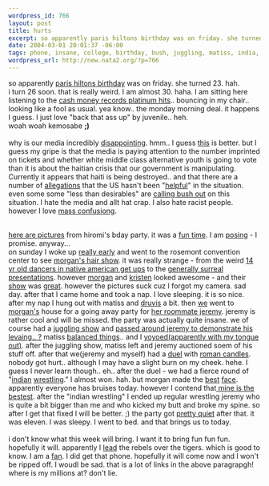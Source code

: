 ```yaml
--- 
wordpress_id: 766
layout: post
title: hurts
excerpt: so apparently paris hiltons birthday was on friday. she turned 23. hah. i turn 26 soon. that is really weird. I am almost 30. haha. I am sitting here listening to the cash money records platinum hits.. bouncing in my chair.. looking like a fool as usual. yea know.. the...
date: 2004-03-01 20:01:37 -06:00
tags: phone, insane, college, birthday, bush, juggling, matiss, india, hiromi
wordpress_url: http://new.nata2.org/?p=766
---
```

so apparently <a href="http://thesmokinggun.com/archive/parisbook12.html">paris hiltons birthday</a> was on friday. she turned 23. hah. <br/>i turn 26 soon. that is really weird. I am almost 30. haha. I am sitting here listening to the <a href="http://www.cashmoney-records.com/cashmoney.htm">cash money records platinum hits</a>.. bouncing in my chair.. looking like a fool as usual. yea know.. the monday morning deal. it happens I guess. I just love "back that ass up" by juvenile.. heh. <br/>woah woah kemosabe <b>;)</b><br/><br/>why is our media incredibly <a href="http://www.local6.com/news/2885386/detail.html">disappointing</a>. hmm.. I guess <a href="http://story.news.yahoo.com/news?tmpl=story&u=/ap/20040225/ap_en_mu/punk_voter_6">this</a> is better. but I guess my gripe is that the media is paying attention to the number imprinted on tickets and whether white middle class alternative youth is going to vote than it is about the haitian crisis that our government is manipulating. Currently it appears that haiti is being destroyed.. and that there are a number of <a href="http://news.yahoo.com/news?tmpl=story2&cid=589&u=/ap/20040301/ap_on_re_la_am_ca/us_haiti_18&printer=1">allegations</a> that the US hasn't been "<a href="http://www.boston.com/news/nation/articles/2004/03/01/bush_administration_assailed_as_withholding_support/">helpful</a>" in the situation. even some some "less than desirables" are <a href="http://story.news.yahoo.com/news?tmpl=story&cid=586&ncid=586&e=7&u=/nm/20040301/wl_nm/venezuela_dc">calling bush out</a> on this situation. I hate the media and allt hat crap. I also hate racist people. however I love <a href="http://story.news.yahoo.com/news?tmpl=story&u=/ap/20040228/ap_on_re_mi_ea/bin_laden&cid=540&ncid=716">mass confusiong</a>.<br/><br/>

<a href="http://nata2.info/?path=pictures%2Fevents%2Fhiromis_bday_03">here are pictures</a> from hiromi's bday party. it was a <a href="http://nata2.info/?path=pictures%2Fevents%2Fhiromis_bday_03&img=parties%20007.jpg">fun time</a>. I am <a href="http://nata2.info/?path=pictures%2Fevents%2Fhiromis_bday_03&img=parties%20024.jpg">posing</a> - I promise. anyway... <br/>on sunday I woke up <a href="http://www.nata2.info/?path=pictures%2Fmisc%2Fphone_camera%2Fphotolog&img=1078064523-t610(2).jpg">really early</a> and went to the rosemont convention center to see <a href="http://www.nata2.info/?path=pictures%2Fmisc%2Fphone_camera%2Fphotolog&img=1078074112-t610(4).jpg">morgan's hair show</a>. it was really strange - from the weird <a href="http://www.nata2.info/?path=pictures%2Fmisc%2Fphone_camera%2Fphotolog&img=1078068253-t610(2).jpg">14 yr old dancers in native american get ups</a> to the <a href="http://www.nata2.info/?path=pictures%2Fmisc%2Fphone_camera%2Fphotolog&img=1078067932-t610(2).jpg">generally surreal presentations</a>. however <a href="http://www.nata2.info/?path=pictures%2Fmisc%2Fphone_camera%2Fphotolog&img=1078076339-t610(4).jpg">morgan</a> and <a href="http://www.nata2.info/?path=pictures%2Fmisc%2Fphone_camera%2Fphotolog&img=1078075576-t610(4).jpg">kristen</a> looked awesome - and their <a href="http://www.nata2.info/?path=pictures%2Fmisc%2Fphone_camera%2Fphotolog&img=1078080481-t610(3).jpg">show</a> was <a href="http://www.nata2.info/?path=pictures%2Fmisc%2Fphone_camera%2Fphotolog&img=1078080543-t610(2).jpg">great</a>. however the pictures suck cuz I forgot my camera. sad day. after that I came home and took a nap. I love sleeping. it is so nice. after my nap I hung out with matiss and <a href="http://www.nata2.info/?path=pictures%2Fmisc%2Fphone_camera%2Fphotolog&img=1078096926-t610(2).jpg">druvis</a> a bit. then <a href="http://www.nata2.info/?path=pictures%2Fevents%2Fjeremys_going_away_party&img=parties%20034.jpg">we</a> went to <a href="http://www.nata2.info/?path=pictures%2Fevents%2Fjeremys_going_away_party&img=parties%20056.jpg">morgan's</a> house for a going away party for <a href="http://www.nata2.info/?path=pictures%2Fevents%2Fjeremys_going_away_party&img=parties%20060.jpg">her roommate jeremy</a>. jeremy is rather cool and will be missed. the party was actually quite insane. we of course had a <a href="http://www.nata2.info/?path=pictures%2Fevents%2Fjeremys_going_away_party&img=parties%20055.jpg">juggling show</a> and <a href="http://www.nata2.info/?path=pictures%2Fevents%2Fjeremys_going_away_party&img=parties%20048.jpg">passed around jeremy to demonstrate his levaing.. ?</a> matiss <a href="http://www.nata2.info/?path=pictures%2Fevents%2Fjeremys_going_away_party&img=parties%20041.jpg">balanced things</a>.. and I <a href="http://www.nata2.info/?path=pictures%2Fevents%2Fjeremys_going_away_party&img=parties%20038.jpg">yoyoed(apparently with my tongue out)</a>. after the juggling show, matiss left and jeremy auctioned soem of his stuff off. after that we(jeremy and myself) had a <a href="http://www.nata2.info/?path=pictures%2Fevents%2Fjeremys_going_away_party&img=parties%20073.jpg">duel</a> with <a href="http://www.nata2.info/?path=pictures%2Fevents%2Fjeremys_going_away_party&img=parties%20074.jpg">roman candles</a>. nobody got hurt.. although I may have a slight burn on my cheek. hehe. I guess I never learn though.. eh.. after the duel - we had a fierce round of "<a href="http://www.nata2.info/?path=pictures%2Fevents%2Fjeremys_going_away_party&img=parties%20119.jpg">indian</a> <a href="http://www.nata2.info/?path=pictures%2Fevents%2Fjeremys_going_away_party&img=parties%20107.jpg">wrestling</a>." I almost won. hah. but morgan made the <a href="http://www.nata2.info/?path=pictures%2Fevents%2Fjeremys_going_away_party&img=parties%20115.jpg">best</a> <a href="http://www.nata2.info/?path=pictures%2Fevents%2Fjeremys_going_away_party&img=parties%20116.jpg">face</a>. apparently everyone has bruises today. however I contend that<a href="http://www.nata2.info/?path=pictures%2Fmisc%2Fphone_camera%2Fphotolog&img=1078161951-t610(2).jpg"> mine is the bestest</a>. after the "indian wrestling" I ended up regular wrestling jeremy who is quite a bit bigger than me and who kicked my butt and broke my spine. so after I get that fixed I will be better. ;) the party got <a href="http://nata2.info/?path=pictures%2Fevents%2Fjeremys_going_away_party&img=parties%20143.jpg">pretty quiet</a> after that. it was eleven. I was sleepy. I went to bed. and that brings us to today. <br/><br/>
i don't know what this week will bring. I want it to bring fun fun fun. hopefully it will. apparently I <a href="http://www.tallahassee.com/mld/sunherald/sports/colleges/university_of_mississippi/7766850.htm">lead</a> the rebels over the tigers. which is good to know. I am a <a href="http://www.nata2.info/?path=pictures%2Fevents%2Fjeremys_going_away_party&img=parties%20134.jpg">fan</a>. I did get that phone. hopefully it will come now and I won't be ripped off. I woudl be sad. that is a lot of links in the above paragrapgh! where is my millions at? don't lie.
